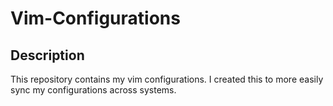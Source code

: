 # Vim-Configurations

## Description
This repository contains my vim configurations. I created this to more easily sync my configurations across systems.
